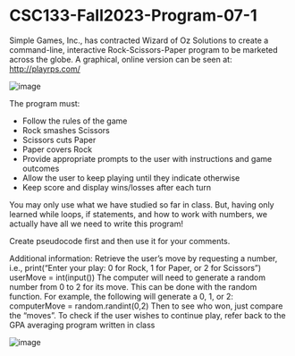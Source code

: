# CSC133-Fall2023-Program-07-1
Simple Games, Inc., has contracted Wizard of Oz Solutions to create a command-line, interactive Rock-Scissors-Paper program to be marketed across the globe.
A graphical, online version can be seen at:  http://playrps.com/

![image](https://github.com/bryanosborne/CSC133-Fall2023-Program-07-1/assets/22990921/edaa7d9c-0843-4638-a864-c13186a3f2a6)

The program must:
 - Follow the rules of the game
  - Rock smashes Scissors
  - Scissors cuts Paper
  - Paper covers Rock
 - Provide appropriate prompts to the user with instructions and game outcomes
 - Allow the user to keep playing until they indicate otherwise
 - Keep score and display wins/losses after each turn

You may only use what we have studied so far in class.  But, having only learned while loops, if statements, and how to work with numbers, we actually have all we need to write this program!

Create pseudocode first and then use it for your comments.

Additional information:
Retrieve the user’s move by requesting a number, i.e., 
  print(“Enter your play: 0 for Rock, 1 for Paper, or 2 for Scissors”)
  userMove = int(input()) 
The computer will need to generate a random number from 0 to 2 for its move.  This can be done with the random function.  For example, the following will generate a 0, 1, or 2:
  computerMove = random.randint(0,2)
Then to see who won, just compare the “moves”. 
To check if the user wishes to continue play, refer back to the GPA averaging program written in class

![image](https://github.com/bryanosborne/CSC133-Fall2023-Program-07-1/assets/22990921/fd06b75e-f2e0-4a44-bad1-fbc9a2d3de73)


